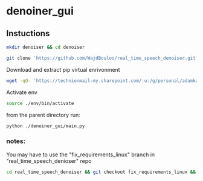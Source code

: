 # denoiner_gui
## Instuctions
````bash
mkdir denoiser && cd denoiser
````
````bash
git clone 'https://github.com/WajdBoulos/real_time_speech_denoiser.git' && git clone 'https://github.com/adamkatav/denoiner_gui.git'
````
Download and extract pip virtual enrivonment
````bash
wget -qO- 'https://technionmail-my.sharepoint.com/:u:/g/personal/adamkatav_campus_technion_ac_il/EWclzVkdRyJIhjE9cNEMBEABqQwrO2-1NwKtlHrgxuYVhQ?download=1' | tar xvz
````
Activate env
````bash
source ./env/bin/activate
````
from the parent directory run:
````bash
python ./denoiner_gui/main.py
````
### notes:
You may have to use the "fix_requirements_linux" branch in "real_time_speech_denioser" repo
````bash
cd real_time_speech_denoiser && git checkout fix_requirements_linux && cd ..
````
